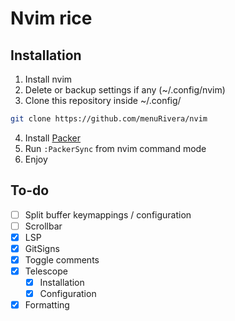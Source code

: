 # Nvim rice

## Installation
1. Install nvim
2. Delete or backup settings if any (~/.config/nvim)
3. Clone this repository inside ~/.config/
```sh
git clone https://github.com/menuRivera/nvim
```
4. Install [Packer](https://github.com/wbthomason/packer.nvim#quickstart)
5. Run `:PackerSync` from nvim command mode
6. Enjoy

## To-do
- [ ] Split buffer keymappings / configuration 
- [ ] Scrollbar 
- [x] LSP 
- [x] GitSigns
- [x] Toggle comments
- [x] Telescope
	- [x] Installation
	- [x] Configuration
- [x] Formatting 
